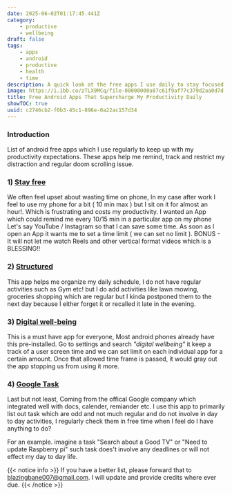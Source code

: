```yaml
---
date: 2025-06-02T01:17:45.441Z
category:
    - productive
    - wellbeing
draft: false
tags:
    - apps
    - android
    - productive
    - health
    - time
description: A quick look at the free apps I use daily to stay focused, organized, and distraction-free.
image: https://i.ibb.co/zTLX9MCq/file-00000000a87c61f9af77c379d2aa0d7d.png
title: Free Android Apps That Supercharge My Productivity Daily
showTOC: true
uuid: c2746cb2-f0b3-45c1-896e-0a22ac157d34
---
```


### Introduction

List of android free apps which I use regularly to keep up with my productivity expectations. These apps help me remind, track and restrict my distraction and regular doom scrolling issue.  

### 1) [Stay free](https://play.google.com/store/apps/details?id=com.burockgames.timeclocker&hl=en_US)

We often feel upset about wasting time on phone, In my case after work I feel to use my phone for a bit ( 10 min max ) but I sit on it for almost an hour!. Which is frustrating and costs my productivity.  I wanted an App which could remind me every 10/15 min in a particular app on my phone Let's say YouTube / Instagram so that I can save some time. As soon as I open an App it wants me to set a time limit ( we can set no limit ). BONUS - It will not let me watch Reels and other vertical format videos which is a BLESSING!!

### 2) [Structured](https://play.google.com/store/apps/details?id=io.unorderly.structured&hl=en_US)

This app helps me organize my daily schedule, I do not have regular activities such as Gym etc! but I do add activities like lawn mowing, groceries shopping which are regular but I kinda postponed them to the next day because I either forget it or recalled it late in the evening. 

### 3) [Digital well-being](https://play.google.com/store/apps/details?id=com.google.android.apps.wellbeing&hl=en_US)

This is a must have app for everyone, Most android phones already have this pre-installed. Go to settings and search  *"digital wellbeing"*  it keep a track of a user screen time and we can set limit on each individual app for a certain amount. Once that allowed time frame is passed, it would gray out the app stopping us from using it more. 

### 4) [Google Task](https://play.google.com/store/apps/details?id=com.google.android.apps.tasks&hl=en_US)
Last but not least, Coming from the offical Google company which integrated well with docs, calender, remiander etc. I use this app to primarily list out task which are odd and not much regular and do not involve in day to day activities, I regularly check them in free time when I feel do I have anything to do?

For an example. imagine a task "Search about a Good TV" or  "Need to update Raspberry pi" such task does't involve any deadlines or will not effect my day to day life. 

{{< notice info >}}
 If you have a better list, please forward that to blazingbane007@gmail.com. I will update and provide credits where ever due.
 {{< /notice >}}